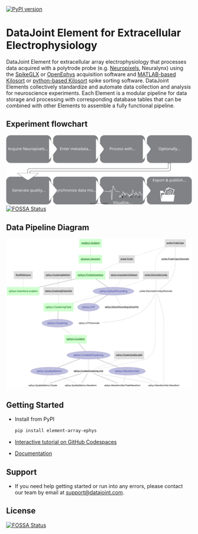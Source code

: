 [![PyPI version](https://badge.fury.io/py/element-array-ephys.svg)](http://badge.fury.io/py/element-array-ephys)

# DataJoint Element for Extracellular Electrophysiology

DataJoint Element for extracellular array electrophysiology that processes data 
acquired with a polytrode probe
(e.g. [Neuropixels](https://www.neuropixels.org), Neuralynx) using the
[SpikeGLX](https://github.com/billkarsh/SpikeGLX) or
[OpenEphys](https://open-ephys.org/gui) acquisition software and 
[MATLAB-based Kilosort](https://github.com/MouseLand/Kilosort) or [python-based
Kilosort](https://github.com/MouseLand/pykilosort) spike sorting software. DataJoint 
Elements collectively standardize and automate data collection and analysis for 
neuroscience experiments. Each Element is a modular pipeline for data storage and 
processing with corresponding database tables that can be combined with other Elements 
to assemble a fully functional pipeline.

## Experiment flowchart

![flowchart](https://raw.githubusercontent.com/datajoint/element-array-ephys/main/images/diagram_flowchart.svg)
[![FOSSA Status](https://app.fossa.com/api/projects/git%2Bgithub.com%2Fdatajoint%2Felement-array-ephys.svg?type=shield)](https://app.fossa.com/projects/git%2Bgithub.com%2Fdatajoint%2Felement-array-ephys?ref=badge_shield)

## Data Pipeline Diagram

![datajoint](https://raw.githubusercontent.com/datajoint/element-array-ephys/main/images/attached_array_ephys_element_acute.svg)


## Getting Started

+ Install from PyPI

     ```bash
     pip install element-array-ephys
     ```

+ [Interactive tutorial on GitHub Codespaces](https://github.com/datajoint/workflow-array-ephys#interactive-tutorial)

+ [Documentation](https://datajoint.com/docs/elements/element-array-ephys)

## Support

+ If you need help getting started or run into any errors, please contact our team by email at support@datajoint.com.


## License
[![FOSSA Status](https://app.fossa.com/api/projects/git%2Bgithub.com%2Fdatajoint%2Felement-array-ephys.svg?type=large)](https://app.fossa.com/projects/git%2Bgithub.com%2Fdatajoint%2Felement-array-ephys?ref=badge_large)